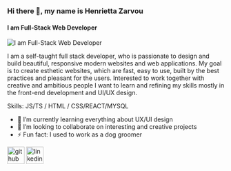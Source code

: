 ### Hi there 👋, my name is Henrietta Zarvou
#### I am Full-Stack Web Developer
![I am Full-Stack Web Developer](https://arturssmirnovs.github.io/github-profile-readme-generator/images/banner.png)

 I am a self-taught full stack developer, who is passionate to design and build beautiful, responsive modern websites and web applications. My goal is to create esthetic websites, which are fast, easy to use, built by the best practices and pleasant for the users. Interested to work together with creative and ambitious people I want to learn and refining my skills mostly in the front-end development and UI/UX design.

Skills:  JS/TS / HTML / CSS/REACT/MYSQL
 
- 🌱 I’m currently learning everything about UX/UI design 
- 👯 I’m looking to collaborate on interesting and creative projects 
- ⚡ Fun fact: I used to work as a dog groomer 


[<img src='https://cdn.jsdelivr.net/npm/simple-icons@3.0.1/icons/github.svg' alt='github' height='40'>](https://github.com/https://github.com/haneza)  [<img src='https://cdn.jsdelivr.net/npm/simple-icons@3.0.1/icons/linkedin.svg' alt='linkedin' height='40'>](https://www.linkedin.com/in/https://linkedin/henriettazarvou/)  



